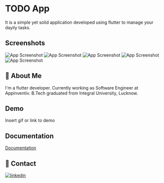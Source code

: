 
# TODO App

It is a simple yet solid application developed using flutter to manage your dayily tasks.


## Screenshots

![App Screenshot](https://raw.githubusercontent.com/Aman5797/ToDo/master/screenShots/Screenshot_20211016_001257.jpg)
![App Screenshot](https://raw.githubusercontent.com/Aman5797/ToDo/master/screenShots/Screenshot_20211016_001304.jpg)
![App Screenshot](https://raw.githubusercontent.com/Aman5797/ToDo/master/screenShots/Screenshot_20211016_001334.jpg)
![App Screenshot](https://raw.githubusercontent.com/Aman5797/ToDo/master/screenShots/Screenshot_20211016_001353.jpg)
![App Screenshot](https://raw.githubusercontent.com/Aman5797/ToDo/master/screenShots/Screenshot_20211016_001359.jpg)

  
## 🚀 About Me
I'm a flutter developer. Currently working as Software Engineer at Appinventiv. B.Tech graduated from Integral University, Lucknow.

  
## Demo

Insert gif or link to demo

  
## Documentation

[Documentation](https://linktodocumentation)

  
## 🔗 Contact

[![linkedin](https://img.shields.io/badge/linkedin-0A66C2?style=for-the-badge&logo=linkedin&logoColor=white)](https://www.linkedin.com/in/aman-ansari-1420101b2/)

  

